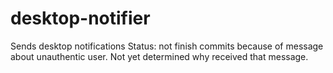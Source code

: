 # desktop-notifier
Sends desktop notifications
Status: not finish commits because of message about unauthentic user.
Not yet determined why received that message.

